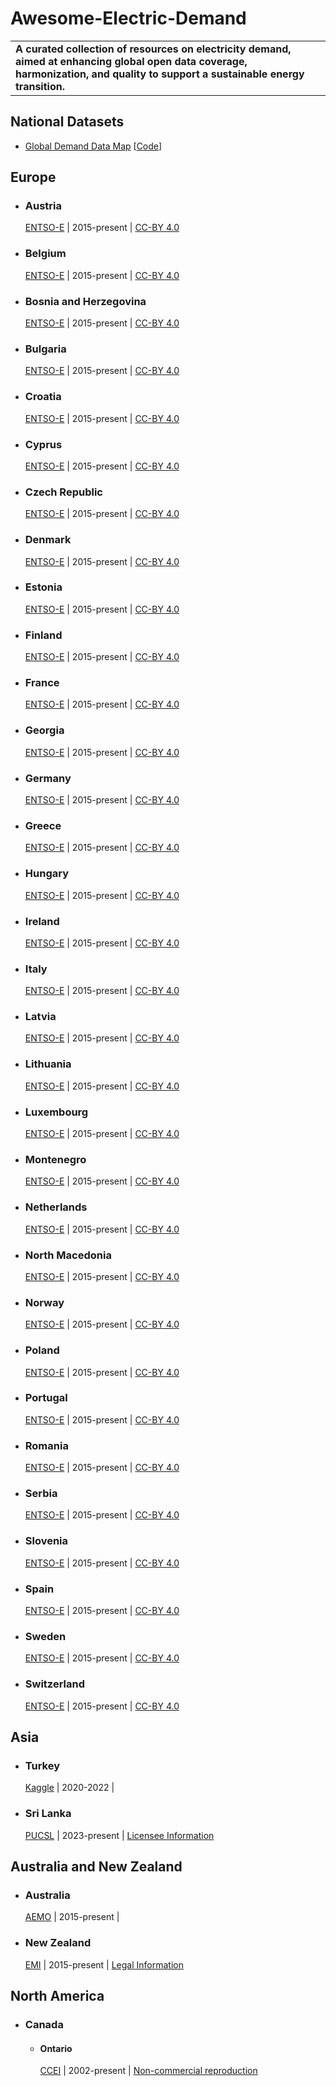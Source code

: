 # Awesome-Electric-Demand

<table>
<tr>
<td colspan="2">
<b>A curated collection of resources on electricity demand, aimed at enhancing global open data coverage, harmonization, and quality to support a sustainable energy transition.</b>
</td>
</tr>
</table>


## National Datasets

* [Global Demand Data Map](https://vamsipriya22.github.io/global-demand/) [[Code](https://github.com/Vamsipriya22/global-demand/tree/main)]


## Europe

- ### Austria
  [ENTSO-E](https://transparency.entsoe.eu/load-domain/r2/totalLoadR2/show?name=&defaultValue=false&viewType=TABLE&areaType=BZN&atch=false&dateTime.dateTime=18.03.2025+00:00|CET|DAY&biddingZone.values=CTY|10YAT-APG------L!BZN|10YAT-APG------L&dateTime.timezone=CET_CEST&dateTime.timezone_input=CET+(UTC+1)+/+CEST+(UTC+2)) | 2015-present | [CC-BY 4.0](https://transparency.entsoe.eu/content/static_content/download?path=/Static%20content/terms%20and%20conditions/230309_ENTSOE_Transparency_Terms_Conditions_MC_APPROVED.pdf)

- ### Belgium
  [ENTSO-E](https://transparency.entsoe.eu/load-domain/r2/totalLoadR2/show?name=&defaultValue=false&viewType=TABLE&areaType=BZN&atch=false&dateTime.dateTime=18.03.2025+00:00|CET|DAY&biddingZone.values=CTY|10YBE----------2!BZN|10YBE----------2&dateTime.timezone=CET_CEST&dateTime.timezone_input=CET+(UTC+1)+/+CEST+(UTC+2)) | 2015-present | [CC-BY 4.0](https://transparency.entsoe.eu/content/static_content/download?path=/Static%20content/terms%20and%20conditions/230309_ENTSOE_Transparency_Terms_Conditions_MC_APPROVED.pdf)

- ### Bosnia and Herzegovina
  [ENTSO-E](https://transparency.entsoe.eu/load-domain/r2/totalLoadR2/show?name=&defaultValue=false&viewType=TABLE&areaType=BZN&atch=false&dateTime.dateTime=18.03.2025+00:00|CET|DAY&biddingZone.values=CTY|10YBA-JPCC-----D!BZN|10YBA-JPCC-----D&dateTime.timezone=CET_CEST&dateTime.timezone_input=CET+(UTC+1)+/+CEST+(UTC+2)) | 2015-present | [CC-BY 4.0](https://transparency.entsoe.eu/content/static_content/download?path=/Static%20content/terms%20and%20conditions/230309_ENTSOE_Transparency_Terms_Conditions_MC_APPROVED.pdf)

- ### Bulgaria
  [ENTSO-E](https://transparency.entsoe.eu/load-domain/r2/totalLoadR2/show?name=&defaultValue=false&viewType=TABLE&areaType=BZN&atch=false&dateTime.dateTime=18.03.2025+00:00|CET|DAY&biddingZone.values=CTY|10YCA-BULGARIA-R!BZN|10YCA-BULGARIA-R&dateTime.timezone=CET_CEST&dateTime.timezone_input=CET+(UTC+1)+/+CEST+(UTC+2)) | 2015-present | [CC-BY 4.0](https://transparency.entsoe.eu/content/static_content/download?path=/Static%20content/terms%20and%20conditions/230309_ENTSOE_Transparency_Terms_Conditions_MC_APPROVED.pdf)

- ### Croatia
  [ENTSO-E](https://transparency.entsoe.eu/load-domain/r2/totalLoadR2/show?name=&defaultValue=false&viewType=TABLE&areaType=BZN&atch=false&dateTime.dateTime=18.03.2025+00:00|CET|DAY&biddingZone.values=CTY|10YHR-HEP------M!BZN|10YHR-HEP------M&dateTime.timezone=CET_CEST&dateTime.timezone_input=CET+(UTC+1)+/+CEST+(UTC+2)) | 2015-present | [CC-BY 4.0](https://transparency.entsoe.eu/content/static_content/download?path=/Static%20content/terms%20and%20conditions/230309_ENTSOE_Transparency_Terms_Conditions_MC_APPROVED.pdf)

- ### Cyprus
  [ENTSO-E](https://transparency.entsoe.eu/load-domain/r2/totalLoadR2/show?name=&defaultValue=false&viewType=TABLE&areaType=BZN&atch=false&dateTime.dateTime=18.03.2025+00:00|CET|DAY&biddingZone.values=CTY|10YCY-1001A0003J!BZN|10YCY-1001A0003J&dateTime.timezone=CET_CEST&dateTime.timezone_input=CET+(UTC+1)+/+CEST+(UTC+2)) | 2015-present | [CC-BY 4.0](https://transparency.entsoe.eu/content/static_content/download?path=/Static%20content/terms%20and%20conditions/230309_ENTSOE_Transparency_Terms_Conditions_MC_APPROVED.pdf)

- ### Czech Republic
  [ENTSO-E](https://transparency.entsoe.eu/load-domain/r2/totalLoadR2/show?name=&defaultValue=false&viewType=TABLE&areaType=BZN&atch=false&dateTime.dateTime=18.03.2025+00:00|CET|DAY&biddingZone.values=CTY|10YCZ-CEPS-----N!BZN|10YCZ-CEPS-----N&dateTime.timezone=CET_CEST&dateTime.timezone_input=CET+(UTC+1)+/+CEST+(UTC+2)) | 2015-present | [CC-BY 4.0](https://transparency.entsoe.eu/content/static_content/download?path=/Static%20content/terms%20and%20conditions/230309_ENTSOE_Transparency_Terms_Conditions_MC_APPROVED.pdf)

- ### Denmark
  [ENTSO-E](https://transparency.entsoe.eu/load-domain/r2/totalLoadR2/show?name=&defaultValue=false&viewType=TABLE&areaType=BZN&atch=false&dateTime.dateTime=18.03.2025+00:00|CET|DAY&biddingZone.values=CTY|10Y1001A1001A65H!BZN|10YDK-1--------W&dateTime.timezone=CET_CEST&dateTime.timezone_input=CET+(UTC+1)+/+CEST+(UTC+2)) | 2015-present | [CC-BY 4.0](https://transparency.entsoe.eu/content/static_content/download?path=/Static%20content/terms%20and%20conditions/230309_ENTSOE_Transparency_Terms_Conditions_MC_APPROVED.pdf)

- ### Estonia
  [ENTSO-E](https://transparency.entsoe.eu/load-domain/r2/totalLoadR2/show?name=&defaultValue=false&viewType=TABLE&areaType=BZN&atch=false&dateTime.dateTime=18.03.2025+00:00|CET|DAY&biddingZone.values=CTY|10Y1001A1001A39I!BZN|10Y1001A1001A39I&dateTime.timezone=CET_CEST&dateTime.timezone_input=CET+(UTC+1)+/+CEST+(UTC+2)) | 2015-present | [CC-BY 4.0](https://transparency.entsoe.eu/content/static_content/download?path=/Static%20content/terms%20and%20conditions/230309_ENTSOE_Transparency_Terms_Conditions_MC_APPROVED.pdf)

- ### Finland
  [ENTSO-E](https://transparency.entsoe.eu/load-domain/r2/totalLoadR2/show?name=&defaultValue=false&viewType=TABLE&areaType=BZN&atch=false&dateTime.dateTime=18.03.2025+00:00|CET|DAY&biddingZone.values=CTY|10YFI-1--------U!BZN|10YFI-1--------U&dateTime.timezone=CET_CEST&dateTime.timezone_input=CET+(UTC+1)+/+CEST+(UTC+2)) | 2015-present | [CC-BY 4.0](https://transparency.entsoe.eu/content/static_content/download?path=/Static%20content/terms%20and%20conditions/230309_ENTSOE_Transparency_Terms_Conditions_MC_APPROVED.pdf)

- ### France
  [ENTSO-E](https://transparency.entsoe.eu/load-domain/r2/totalLoadR2/show?name=&defaultValue=false&viewType=TABLE&areaType=BZN&atch=false&dateTime.dateTime=18.03.2025+00:00|CET|DAY&biddingZone.values=CTY|10YFR-RTE------C!BZN|10YFR-RTE------C&dateTime.timezone=CET_CEST&dateTime.timezone_input=CET+(UTC+1)+/+CEST+(UTC+2)) | 2015-present | [CC-BY 4.0](https://transparency.entsoe.eu/content/static_content/download?path=/Static%20content/terms%20and%20conditions/230309_ENTSOE_Transparency_Terms_Conditions_MC_APPROVED.pdf)

- ### Georgia
  [ENTSO-E](https://transparency.entsoe.eu/load-domain/r2/totalLoadR2/show?name=&defaultValue=false&viewType=TABLE&areaType=BZN&atch=false&dateTime.dateTime=18.03.2025+00:00|CET|DAY&biddingZone.values=CTY|10Y1001A1001B012!BZN|10Y1001A1001B012&dateTime.timezone=CET_CEST&dateTime.timezone_input=CET+(UTC+1)+/+CEST+(UTC+2)) | 2015-present | [CC-BY 4.0](https://transparency.entsoe.eu/content/static_content/download?path=/Static%20content/terms%20and%20conditions/230309_ENTSOE_Transparency_Terms_Conditions_MC_APPROVED.pdf)

- ### Germany
  [ENTSO-E](https://transparency.entsoe.eu/load-domain/r2/totalLoadR2/show?name=&defaultValue=false&viewType=TABLE&areaType=BZN&atch=false&dateTime.dateTime=18.03.2025+00:00|CET|DAY&biddingZone.values=CTY|10Y1001A1001A83F!BZN|10Y1001A1001A82H&dateTime.timezone=CET_CEST&dateTime.timezone_input=CET+(UTC+1)+/+CEST+(UTC+2)) | 2015-present | [CC-BY 4.0](https://transparency.entsoe.eu/content/static_content/download?path=/Static%20content/terms%20and%20conditions/230309_ENTSOE_Transparency_Terms_Conditions_MC_APPROVED.pdf)

- ### Greece
  [ENTSO-E](https://transparency.entsoe.eu/load-domain/r2/totalLoadR2/show?name=&defaultValue=false&viewType=TABLE&areaType=BZN&atch=false&dateTime.dateTime=18.03.2025+00:00|CET|DAY&biddingZone.values=CTY|10YGR-HTSO-----Y!BZN|10YGR-HTSO-----Y&dateTime.timezone=CET_CEST&dateTime.timezone_input=CET+(UTC+1)+/+CEST+(UTC+2)) | 2015-present | [CC-BY 4.0](https://transparency.entsoe.eu/content/static_content/download?path=/Static%20content/terms%20and%20conditions/230309_ENTSOE_Transparency_Terms_Conditions_MC_APPROVED.pdf)

- ### Hungary
  [ENTSO-E](https://transparency.entsoe.eu/load-domain/r2/totalLoadR2/show?name=&defaultValue=false&viewType=TABLE&areaType=BZN&atch=false&dateTime.dateTime=18.03.2025+00:00|CET|DAY&biddingZone.values=CTY|10YHU-MAVIR----U!BZN|10YHU-MAVIR----U&dateTime.timezone=CET_CEST&dateTime.timezone_input=CET+(UTC+1)+/+CEST+(UTC+2)) | 2015-present | [CC-BY 4.0](https://transparency.entsoe.eu/content/static_content/download?path=/Static%20content/terms%20and%20conditions/230309_ENTSOE_Transparency_Terms_Conditions_MC_APPROVED.pdf)

- ### Ireland

  [ENTSO-E](https://transparency.entsoe.eu/load-domain/r2/totalLoadR2/show?name=&defaultValue=false&viewType=TABLE&areaType=BZN&atch=false&dateTime.dateTime=15.03.2017+00:00|CET|DAY&biddingZone.values=CTY|10YIE-1001A00010!BZN|10Y1001A1001A59C&dateTime.timezone=CET_CEST&dateTime.timezone_input=CET+(UTC+1)+/+CEST+(UTC+2)) | 2015-present | [CC-BY 4.0](https://transparency.entsoe.eu/content/static_content/download?path=/Static%20content/terms%20and%20conditions/230309_ENTSOE_Transparency_Terms_Conditions_MC_APPROVED.pdf)

- ### Italy

  [ENTSO-E](https://transparency.entsoe.eu/load-domain/r2/totalLoadR2/show?name=&defaultValue=false&viewType=TABLE&areaType=BZN&atch=false&dateTime.dateTime=15.03.2017+00:00|CET|DAY&biddingZone.values=CTY|10YIT-GRTN-----B!BZN|10Y1001A1001A71M&dateTime.timezone=CET_CEST&dateTime.timezone_input=CET+(UTC+1)+/+CEST+(UTC+2)) | 2015-present | [CC-BY 4.0](https://transparency.entsoe.eu/content/static_content/download?path=/Static%20content/terms%20and%20conditions/230309_ENTSOE_Transparency_Terms_Conditions_MC_APPROVED.pdf)

- ### Latvia

  [ENTSO-E](https://transparency.entsoe.eu/load-domain/r2/totalLoadR2/show?name=&defaultValue=false&viewType=TABLE&areaType=BZN&atch=false&dateTime.dateTime=15.03.2017+00:00|CET|DAY&biddingZone.values=CTY|10YLV-1001A00074!BZN|10YLV-1001A00074&dateTime.timezone=CET_CEST&dateTime.timezone_input=CET+(UTC+1)+/+CEST+(UTC+2)) | 2015-present | [CC-BY 4.0](https://transparency.entsoe.eu/content/static_content/download?path=/Static%20content/terms%20and%20conditions/230309_ENTSOE_Transparency_Terms_Conditions_MC_APPROVED.pdf)

- ### Lithuania
  [ENTSO-E](https://transparency.entsoe.eu/load-domain/r2/totalLoadR2/show?name=&defaultValue=false&viewType=TABLE&areaType=BZN&atch=false&dateTime.dateTime=15.03.2017+00:00|CET|DAY&biddingZone.values=CTY|10YLT-1001A0008Q!BZN|10YLT-1001A0008Q&dateTime.timezone=CET_CEST&dateTime.timezone_input=CET+(UTC+1)+/+CEST+(UTC+2)) | 2015-present | [CC-BY 4.0](https://transparency.entsoe.eu/content/static_content/download?path=/Static%20content/terms%20and%20conditions/230309_ENTSOE_Transparency_Terms_Conditions_MC_APPROVED.pdf)

- ### Luxembourg

  [ENTSO-E](https://transparency.entsoe.eu/load-domain/r2/totalLoadR2/show?name=&defaultValue=false&viewType=TABLE&areaType=BZN&atch=false&dateTime.dateTime=15.03.2017+00:00|CET|DAY&biddingZone.values=CTY|10YLU-CEGEDEL-NQ!BZN|10Y1001A1001A63L&dateTime.timezone=CET_CEST&dateTime.timezone_input=CET+(UTC+1)+/+CEST+(UTC+2)) | 2015-present | [CC-BY 4.0](https://transparency.entsoe.eu/content/static_content/download?path=/Static%20content/terms%20and%20conditions/230309_ENTSOE_Transparency_Terms_Conditions_MC_APPROVED.pdf)

- ### Montenegro

  [ENTSO-E](https://transparency.entsoe.eu/load-domain/r2/totalLoadR2/show?name=&defaultValue=false&viewType=TABLE&areaType=BZN&atch=false&dateTime.dateTime=15.03.2017+00:00|CET|DAY&biddingZone.values=CTY|10YCS-CG-TSO---S!BZN|10YCS-CG-TSO---S&dateTime.timezone=CET_CEST&dateTime.timezone_input=CET+(UTC+1)+/+CEST+(UTC+2)) | 2015-present | [CC-BY 4.0](https://transparency.entsoe.eu/content/static_content/download?path=/Static%20content/terms%20and%20conditions/230309_ENTSOE_Transparency_Terms_Conditions_MC_APPROVED.pdf)

- ### Netherlands

  [ENTSO-E](https://transparency.entsoe.eu/load-domain/r2/totalLoadR2/show?name=&defaultValue=false&viewType=TABLE&areaType=BZN&atch=false&dateTime.dateTime=15.03.2017+00:00|CET|DAY&biddingZone.values=CTY|10YNL----------L!BZN|10YNL----------L&dateTime.timezone=CET_CEST&dateTime.timezone_input=CET+(UTC+1)+/+CEST+(UTC+2)) | 2015-present | [CC-BY 4.0](https://transparency.entsoe.eu/content/static_content/download?path=/Static%20content/terms%20and%20conditions/230309_ENTSOE_Transparency_Terms_Conditions_MC_APPROVED.pdf)

- ### North Macedonia

  [ENTSO-E](https://transparency.entsoe.eu/load-domain/r2/totalLoadR2/show?name=&defaultValue=false&viewType=TABLE&areaType=BZN&atch=false&dateTime.dateTime=15.03.2017+00:00|CET|DAY&biddingZone.values=CTY|10YMK-MEPSO----8!BZN|10YMK-MEPSO----8&dateTime.timezone=CET_CEST&dateTime.timezone_input=CET+(UTC+1)+/+CEST+(UTC+2)) | 2015-present | [CC-BY 4.0](https://transparency.entsoe.eu/content/static_content/download?path=/Static%20content/terms%20and%20conditions/230309_ENTSOE_Transparency_Terms_Conditions_MC_APPROVED.pdf)

- ### Norway

  [ENTSO-E](https://transparency.entsoe.eu/load-domain/r2/totalLoadR2/show?name=&defaultValue=false&viewType=TABLE&areaType=BZN&atch=false&dateTime.dateTime=15.03.2017+00:00|CET|DAY&biddingZone.values=CTY|10YNO-0--------C!BZN|10YNO-1--------2&dateTime.timezone=CET_CEST&dateTime.timezone_input=CET+(UTC+1)+/+CEST+(UTC+2)) | 2015-present | [CC-BY 4.0](https://transparency.entsoe.eu/content/static_content/download?path=/Static%20content/terms%20and%20conditions/230309_ENTSOE_Transparency_Terms_Conditions_MC_APPROVED.pdf)

- ### Poland

  [ENTSO-E](https://transparency.entsoe.eu/load-domain/r2/totalLoadR2/show?name=&defaultValue=false&viewType=TABLE&areaType=BZN&atch=false&dateTime.dateTime=15.03.2017+00:00|CET|DAY&biddingZone.values=CTY|10YPL-AREA-----S!BZN|10YPL-AREA-----S&dateTime.timezone=CET_CEST&dateTime.timezone_input=CET+(UTC+1)+/+CEST+(UTC+2)) | 2015-present | [CC-BY 4.0](https://transparency.entsoe.eu/content/static_content/download?path=/Static%20content/terms%20and%20conditions/230309_ENTSOE_Transparency_Terms_Conditions_MC_APPROVED.pdf)

- ### Portugal

  [ENTSO-E](https://transparency.entsoe.eu/load-domain/r2/totalLoadR2/show?name=&defaultValue=false&viewType=TABLE&areaType=BZN&atch=false&dateTime.dateTime=15.03.2017+00:00|CET|DAY&biddingZone.values=CTY|10YPT-REN------W!BZN|10YPT-REN------W&dateTime.timezone=CET_CEST&dateTime.timezone_input=CET+(UTC+1)+/+CEST+(UTC+2)) | 2015-present | [CC-BY 4.0](https://transparency.entsoe.eu/content/static_content/download?path=/Static%20content/terms%20and%20conditions/230309_ENTSOE_Transparency_Terms_Conditions_MC_APPROVED.pdf)

- ### Romania

  [ENTSO-E](https://transparency.entsoe.eu/load-domain/r2/totalLoadR2/show?name=&defaultValue=false&viewType=TABLE&areaType=BZN&atch=false&dateTime.dateTime=15.03.2017+00:00|CET|DAY&biddingZone.values=CTY|10YRO-TEL------P!BZN|10YRO-TEL------P&dateTime.timezone=CET_CEST&dateTime.timezone_input=CET+(UTC+1)+/+CEST+(UTC+2)) | 2015-present | [CC-BY 4.0](https://transparency.entsoe.eu/content/static_content/download?path=/Static%20content/terms%20and%20conditions/230309_ENTSOE_Transparency_Terms_Conditions_MC_APPROVED.pdf)

- ### Serbia

  [ENTSO-E](https://transparency.entsoe.eu/load-domain/r2/totalLoadR2/show?name=&defaultValue=false&viewType=TABLE&areaType=BZN&atch=false&dateTime.dateTime=15.03.2017+00:00|CET|DAY&biddingZone.values=CTY|10YCS-SERBIATSOV!BZN|10YCS-SERBIATSOV&dateTime.timezone=CET_CEST&dateTime.timezone_input=CET+(UTC+1)+/+CEST+(UTC+2)) | 2015-present | [CC-BY 4.0](https://transparency.entsoe.eu/content/static_content/download?path=/Static%20content/terms%20and%20conditions/230309_ENTSOE_Transparency_Terms_Conditions_MC_APPROVED.pdf)

- ### Slovenia

  [ENTSO-E](https://transparency.entsoe.eu/load-domain/r2/totalLoadR2/show?name=&defaultValue=false&viewType=TABLE&areaType=BZN&atch=false&dateTime.dateTime=15.03.2017+00:00|CET|DAY&biddingZone.values=CTY|10YSI-ELES-----O!BZN|10YSI-ELES-----O&dateTime.timezone=CET_CEST&dateTime.timezone_input=CET+(UTC+1)+/+CEST+(UTC+2)) | 2015-present | [CC-BY 4.0](https://transparency.entsoe.eu/content/static_content/download?path=/Static%20content/terms%20and%20conditions/230309_ENTSOE_Transparency_Terms_Conditions_MC_APPROVED.pdf)

- ### Spain

  [ENTSO-E](https://transparency.entsoe.eu/load-domain/r2/totalLoadR2/show?name=&defaultValue=false&viewType=TABLE&areaType=BZN&atch=false&dateTime.dateTime=15.03.2017+00:00|CET|DAY&biddingZone.values=CTY|10YES-REE------0!BZN|10YES-REE------0&dateTime.timezone=CET_CEST&dateTime.timezone_input=CET+(UTC+1)+/+CEST+(UTC+2)) | 2015-present | [CC-BY 4.0](https://transparency.entsoe.eu/content/static_content/download?path=/Static%20content/terms%20and%20conditions/230309_ENTSOE_Transparency_Terms_Conditions_MC_APPROVED.pdf)

- ### Sweden

  [ENTSO-E](https://transparency.entsoe.eu/load-domain/r2/totalLoadR2/show?name=&defaultValue=false&viewType=TABLE&areaType=BZN&atch=false&dateTime.dateTime=15.03.2017+00:00|CET|DAY&biddingZone.values=CTY|10YSE-1--------K!BZN|10Y1001A1001A44P&dateTime.timezone=CET_CEST&dateTime.timezone_input=CET+(UTC+1)+/+CEST+(UTC+2)) | 2015-present | [CC-BY 4.0](https://transparency.entsoe.eu/content/static_content/download?path=/Static%20content/terms%20and%20conditions/230309_ENTSOE_Transparency_Terms_Conditions_MC_APPROVED.pdf)

- ### Switzerland

  [ENTSO-E](https://transparency.entsoe.eu/load-domain/r2/totalLoadR2/show?name=&defaultValue=false&viewType=TABLE&areaType=BZN&atch=false&dateTime.dateTime=15.03.2017+00:00|CET|DAY&biddingZone.values=CTY|10YCH-SWISSGRIDZ!BZN|10YCH-SWISSGRIDZ&dateTime.timezone=CET_CEST&dateTime.timezone_input=CET+(UTC+1)+/+CEST+(UTC+2)) | 2015-present | [CC-BY 4.0](https://transparency.entsoe.eu/content/static_content/download?path=/Static%20content/terms%20and%20conditions/230309_ENTSOE_Transparency_Terms_Conditions_MC_APPROVED.pdf)




## Asia

- ### Turkey

  [Kaggle](https://www.kaggle.com/datasets/dharanikra/electrical-power-demand-in-turkey) | 2020-2022 |

- ### Sri Lanka

  [PUCSL](https://gendata.pucsl.gov.lk/generation-profile) | 2023-present | [Licensee Information](https://www.pucsl.gov.lk/electricity/licensee/)


## Australia and New Zealand

- ### Australia

  [AEMO](https://www.aemo.com.au/energy-systems/electricity/national-electricity-market-nem/data-nem/aggregated-data) | 2015-present |

- ### New Zealand

  [EMI](https://www.emi.ea.govt.nz/Wholesale/Reports/W_GD_C?DateFrom=20250212&DateTo=20250212&RegionType=NZ&_rsdr=D1&_si=_dr_RegionType|NZ,_dr__rsdr|L364D,_dr_DateFrom|20240213,_dr_DateTo|20250212,v|4) | 2015-present | [Legal Information](https://www.emi.ea.govt.nz/LegalInformation)

## North America
  - ### Canada
    - #### Ontario
      [CCEI](https://energy-information.canada.ca/en/resources/high-frequency-electricity-data) | 2002-present | [Non-commercial reproduction](https://www.canada.ca/en/transparency/terms.html)
